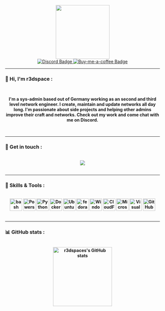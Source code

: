 <div align="center">
    <img src="https://i.imgur.com/rM8HIZo.png" width="175"/>
</div>
<div align="center">
    <a href="https://discord.spicydragon.net">
        <img src="https://img.shields.io/discord/548582339090055180?color=ff3f4c&label=Discord&logo=discord&logoColor=white&style=for-the-badge" alt="Discord Badge"/>
    </a>
    <a href="https://www.buymeacoffee.com/r3dspace">
        <img src="https://img.shields.io/badge/Coffee-Logo?color=ff3f4c&label=Donate&style=for-the-badge&logo=buy-me-a-coffee&logoColor=white" alt="Buy-me-a-coffee Badge"/>
    </a>
</div>

---

### 👋 Hi, I'm r3dspace :
</br>
<p align="center"><b>I'm a sys-admin based out of Germany working as an second and third level network engineer. I create, maintain and update networks all day long. I'm passionate about side projects and helping other admins improve their craft and networks. Check out my work and come chat with me on Discord.<b/><p/>
</br>

---

### 🛒 Get in touch : 
</br>
<div align="center">
    <a href="https://discord.spicydragon.net">
		<img src="https://discord.c99.nl/widget/theme-4/259769264192356354.png">
	</a>
</div>
</br>

---

### 🧰 Skills & Tools :
</br>
<div align="center">
	<img height="40" src="https://user-images.githubusercontent.com/25181517/192158606-7c2ef6bd-6e04-47cf-b5bc-da2797cb5bda.png" alt="bash" title="bash" />
	<img height="40" src="https://upload.wikimedia.org/wikipedia/commons/2/2f/PowerShell_5.0_icon.png" alt="Powershell" title="Powershell" />
	<img height="40" src="https://user-images.githubusercontent.com/25181517/183423507-c056a6f9-1ba8-4312-a350-19bcbc5a8697.png" alt="Python" title="Python" />
	<img height="40" src="https://www.docker.com/wp-content/uploads/2022/03/Moby-logo.png" alt="Docker" title="Docker" />
	<img height="40" src="https://user-images.githubusercontent.com/25181517/186884153-99edc188-e4aa-4c84-91b0-e2df260ebc33.png" alt="Ubuntu" title="Ubuntu" />
	<img height="40" src="https://user-images.githubusercontent.com/25181517/186885787-4011a347-1f68-472c-bf8b-31ed1bb4f8ce.png" alt="fedora" title="fedora" />
	<img height="40" src="https://user-images.githubusercontent.com/25181517/186884150-05e9ff6d-340e-4802-9533-2c3f02363ee3.png" alt="Windows" title="Windows" />
	<img height="40" src="https://www.svgrepo.com/show/331337/cloudflare.svg" alt="CloudFlare" title="CloudFlare" />
	<img height="40" src="https://user-images.githubusercontent.com/25181517/183911544-95ad6ba7-09bf-4040-ac44-0adafedb9616.png" alt="Microsoft Azure" title="Microsoft Azure" />
	<img height="40" src="https://user-images.githubusercontent.com/25181517/192108891-d86b6220-e232-423a-bf5f-90903e6887c3.png" alt="Visual Studio Code" title="Visual Studio Code" />
	<img height="40" src="https://user-images.githubusercontent.com/25181517/192108374-8da61ba1-99ec-41d7-80b8-fb2f7c0a4948.png" alt="GitHub" title="GitHub" />
</div>
</br>

---

### 📊 GitHub stats :
</br>
<div align="center">
    <a href="https://github.com/r3dspace">
		<img alt="r3dspaces's GitHub stats" src="https://github-readme-stats.vercel.app/api?username=r3dspace&show_icons=true&bg_color=00000000&title_color=f1f1f1&text_color=8491a0&icon_color=ff3f4c&hide_border=true" height="192px"/>
	</a>
</div>
</br>